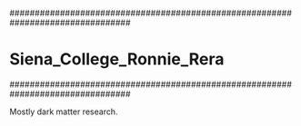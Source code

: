 ################################################################################
# Siena_College_Ronnie_Rera
################################################################################

Mostly dark matter research.
